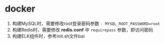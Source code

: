 # docker

1. 构建MySQL时，需要修改root登录密码参数 `- MYSQL_ROOT_PASSWORD=root`
2. 构建Redis时，需要修改 **redis.conf** 中 `requirepass` 参数，即访问密码
3. 构建ELK组件时，参考init.sh文件bai